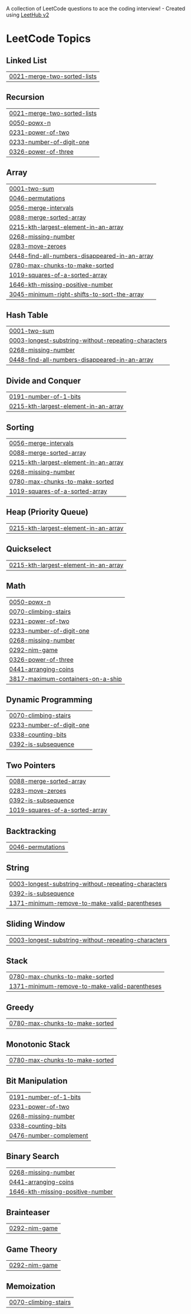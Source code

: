 A collection of LeetCode questions to ace the coding interview! - Created using [LeetHub v2](https://github.com/arunbhardwaj/LeetHub-2.0)
<!---LeetCode Topics Start-->
# LeetCode Topics
## Linked List
|  |
| ------- |
| [0021-merge-two-sorted-lists](https://github.com/Srivatsan0405/Leetcode/tree/master/0021-merge-two-sorted-lists) |
## Recursion
|  |
| ------- |
| [0021-merge-two-sorted-lists](https://github.com/Srivatsan0405/Leetcode/tree/master/0021-merge-two-sorted-lists) |
| [0050-powx-n](https://github.com/Srivatsan0405/Leetcode/tree/master/0050-powx-n) |
| [0231-power-of-two](https://github.com/Srivatsan0405/Leetcode/tree/master/0231-power-of-two) |
| [0233-number-of-digit-one](https://github.com/Srivatsan0405/Leetcode/tree/master/0233-number-of-digit-one) |
| [0326-power-of-three](https://github.com/Srivatsan0405/Leetcode/tree/master/0326-power-of-three) |
## Array
|  |
| ------- |
| [0001-two-sum](https://github.com/Srivatsan0405/Leetcode/tree/master/0001-two-sum) |
| [0046-permutations](https://github.com/Srivatsan0405/Leetcode/tree/master/0046-permutations) |
| [0056-merge-intervals](https://github.com/Srivatsan0405/Leetcode/tree/master/0056-merge-intervals) |
| [0088-merge-sorted-array](https://github.com/Srivatsan0405/Leetcode/tree/master/0088-merge-sorted-array) |
| [0215-kth-largest-element-in-an-array](https://github.com/Srivatsan0405/Leetcode/tree/master/0215-kth-largest-element-in-an-array) |
| [0268-missing-number](https://github.com/Srivatsan0405/Leetcode/tree/master/0268-missing-number) |
| [0283-move-zeroes](https://github.com/Srivatsan0405/Leetcode/tree/master/0283-move-zeroes) |
| [0448-find-all-numbers-disappeared-in-an-array](https://github.com/Srivatsan0405/Leetcode/tree/master/0448-find-all-numbers-disappeared-in-an-array) |
| [0780-max-chunks-to-make-sorted](https://github.com/Srivatsan0405/Leetcode/tree/master/0780-max-chunks-to-make-sorted) |
| [1019-squares-of-a-sorted-array](https://github.com/Srivatsan0405/Leetcode/tree/master/1019-squares-of-a-sorted-array) |
| [1646-kth-missing-positive-number](https://github.com/Srivatsan0405/Leetcode/tree/master/1646-kth-missing-positive-number) |
| [3045-minimum-right-shifts-to-sort-the-array](https://github.com/Srivatsan0405/Leetcode/tree/master/3045-minimum-right-shifts-to-sort-the-array) |
## Hash Table
|  |
| ------- |
| [0001-two-sum](https://github.com/Srivatsan0405/Leetcode/tree/master/0001-two-sum) |
| [0003-longest-substring-without-repeating-characters](https://github.com/Srivatsan0405/Leetcode/tree/master/0003-longest-substring-without-repeating-characters) |
| [0268-missing-number](https://github.com/Srivatsan0405/Leetcode/tree/master/0268-missing-number) |
| [0448-find-all-numbers-disappeared-in-an-array](https://github.com/Srivatsan0405/Leetcode/tree/master/0448-find-all-numbers-disappeared-in-an-array) |
## Divide and Conquer
|  |
| ------- |
| [0191-number-of-1-bits](https://github.com/Srivatsan0405/Leetcode/tree/master/0191-number-of-1-bits) |
| [0215-kth-largest-element-in-an-array](https://github.com/Srivatsan0405/Leetcode/tree/master/0215-kth-largest-element-in-an-array) |
## Sorting
|  |
| ------- |
| [0056-merge-intervals](https://github.com/Srivatsan0405/Leetcode/tree/master/0056-merge-intervals) |
| [0088-merge-sorted-array](https://github.com/Srivatsan0405/Leetcode/tree/master/0088-merge-sorted-array) |
| [0215-kth-largest-element-in-an-array](https://github.com/Srivatsan0405/Leetcode/tree/master/0215-kth-largest-element-in-an-array) |
| [0268-missing-number](https://github.com/Srivatsan0405/Leetcode/tree/master/0268-missing-number) |
| [0780-max-chunks-to-make-sorted](https://github.com/Srivatsan0405/Leetcode/tree/master/0780-max-chunks-to-make-sorted) |
| [1019-squares-of-a-sorted-array](https://github.com/Srivatsan0405/Leetcode/tree/master/1019-squares-of-a-sorted-array) |
## Heap (Priority Queue)
|  |
| ------- |
| [0215-kth-largest-element-in-an-array](https://github.com/Srivatsan0405/Leetcode/tree/master/0215-kth-largest-element-in-an-array) |
## Quickselect
|  |
| ------- |
| [0215-kth-largest-element-in-an-array](https://github.com/Srivatsan0405/Leetcode/tree/master/0215-kth-largest-element-in-an-array) |
## Math
|  |
| ------- |
| [0050-powx-n](https://github.com/Srivatsan0405/Leetcode/tree/master/0050-powx-n) |
| [0070-climbing-stairs](https://github.com/Srivatsan0405/Leetcode/tree/master/0070-climbing-stairs) |
| [0231-power-of-two](https://github.com/Srivatsan0405/Leetcode/tree/master/0231-power-of-two) |
| [0233-number-of-digit-one](https://github.com/Srivatsan0405/Leetcode/tree/master/0233-number-of-digit-one) |
| [0268-missing-number](https://github.com/Srivatsan0405/Leetcode/tree/master/0268-missing-number) |
| [0292-nim-game](https://github.com/Srivatsan0405/Leetcode/tree/master/0292-nim-game) |
| [0326-power-of-three](https://github.com/Srivatsan0405/Leetcode/tree/master/0326-power-of-three) |
| [0441-arranging-coins](https://github.com/Srivatsan0405/Leetcode/tree/master/0441-arranging-coins) |
| [3817-maximum-containers-on-a-ship](https://github.com/Srivatsan0405/Leetcode/tree/master/3817-maximum-containers-on-a-ship) |
## Dynamic Programming
|  |
| ------- |
| [0070-climbing-stairs](https://github.com/Srivatsan0405/Leetcode/tree/master/0070-climbing-stairs) |
| [0233-number-of-digit-one](https://github.com/Srivatsan0405/Leetcode/tree/master/0233-number-of-digit-one) |
| [0338-counting-bits](https://github.com/Srivatsan0405/Leetcode/tree/master/0338-counting-bits) |
| [0392-is-subsequence](https://github.com/Srivatsan0405/Leetcode/tree/master/0392-is-subsequence) |
## Two Pointers
|  |
| ------- |
| [0088-merge-sorted-array](https://github.com/Srivatsan0405/Leetcode/tree/master/0088-merge-sorted-array) |
| [0283-move-zeroes](https://github.com/Srivatsan0405/Leetcode/tree/master/0283-move-zeroes) |
| [0392-is-subsequence](https://github.com/Srivatsan0405/Leetcode/tree/master/0392-is-subsequence) |
| [1019-squares-of-a-sorted-array](https://github.com/Srivatsan0405/Leetcode/tree/master/1019-squares-of-a-sorted-array) |
## Backtracking
|  |
| ------- |
| [0046-permutations](https://github.com/Srivatsan0405/Leetcode/tree/master/0046-permutations) |
## String
|  |
| ------- |
| [0003-longest-substring-without-repeating-characters](https://github.com/Srivatsan0405/Leetcode/tree/master/0003-longest-substring-without-repeating-characters) |
| [0392-is-subsequence](https://github.com/Srivatsan0405/Leetcode/tree/master/0392-is-subsequence) |
| [1371-minimum-remove-to-make-valid-parentheses](https://github.com/Srivatsan0405/Leetcode/tree/master/1371-minimum-remove-to-make-valid-parentheses) |
## Sliding Window
|  |
| ------- |
| [0003-longest-substring-without-repeating-characters](https://github.com/Srivatsan0405/Leetcode/tree/master/0003-longest-substring-without-repeating-characters) |
## Stack
|  |
| ------- |
| [0780-max-chunks-to-make-sorted](https://github.com/Srivatsan0405/Leetcode/tree/master/0780-max-chunks-to-make-sorted) |
| [1371-minimum-remove-to-make-valid-parentheses](https://github.com/Srivatsan0405/Leetcode/tree/master/1371-minimum-remove-to-make-valid-parentheses) |
## Greedy
|  |
| ------- |
| [0780-max-chunks-to-make-sorted](https://github.com/Srivatsan0405/Leetcode/tree/master/0780-max-chunks-to-make-sorted) |
## Monotonic Stack
|  |
| ------- |
| [0780-max-chunks-to-make-sorted](https://github.com/Srivatsan0405/Leetcode/tree/master/0780-max-chunks-to-make-sorted) |
## Bit Manipulation
|  |
| ------- |
| [0191-number-of-1-bits](https://github.com/Srivatsan0405/Leetcode/tree/master/0191-number-of-1-bits) |
| [0231-power-of-two](https://github.com/Srivatsan0405/Leetcode/tree/master/0231-power-of-two) |
| [0268-missing-number](https://github.com/Srivatsan0405/Leetcode/tree/master/0268-missing-number) |
| [0338-counting-bits](https://github.com/Srivatsan0405/Leetcode/tree/master/0338-counting-bits) |
| [0476-number-complement](https://github.com/Srivatsan0405/Leetcode/tree/master/0476-number-complement) |
## Binary Search
|  |
| ------- |
| [0268-missing-number](https://github.com/Srivatsan0405/Leetcode/tree/master/0268-missing-number) |
| [0441-arranging-coins](https://github.com/Srivatsan0405/Leetcode/tree/master/0441-arranging-coins) |
| [1646-kth-missing-positive-number](https://github.com/Srivatsan0405/Leetcode/tree/master/1646-kth-missing-positive-number) |
## Brainteaser
|  |
| ------- |
| [0292-nim-game](https://github.com/Srivatsan0405/Leetcode/tree/master/0292-nim-game) |
## Game Theory
|  |
| ------- |
| [0292-nim-game](https://github.com/Srivatsan0405/Leetcode/tree/master/0292-nim-game) |
## Memoization
|  |
| ------- |
| [0070-climbing-stairs](https://github.com/Srivatsan0405/Leetcode/tree/master/0070-climbing-stairs) |
<!---LeetCode Topics End-->